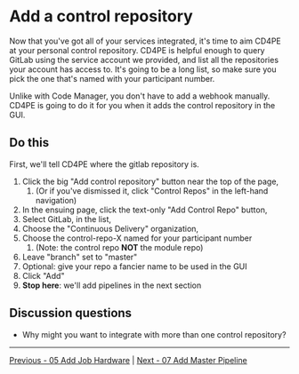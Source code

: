 # Add a control repository

Now that you've got all of your services integrated, it's time to aim CD4PE at your personal control repository.  CD4PE is helpful enough to query GitLab using the service account we provided, and list all the repositories your account has access to.  It's going to be a long list, so make sure you pick the one that's named with your participant number.

Unlike with Code Manager, you don't have to add a webhook manually.  CD4PE is going to do it for you when it adds the control repository in the GUI.

## Do this

First, we'll tell CD4PE where the gitlab repository is.

1. Click the big "Add control repository" button near the top of the page,
    1. (Or if you've dismissed it, click "Control Repos" in the left-hand navigation)
1. In the ensuing page, click the text-only "Add Control Repo" button,
1. Select GitLab, in the list,
1. Choose the "Continuous Delivery" organization,
1. Choose the control-repo-X named for your participant number
    1. (Note: the control repo **NOT** the module repo)
1. Leave "branch" set to "master"
1. Optional: give your repo a fancier name to be used in the GUI
1. Click "Add"
1. **Stop here**: we'll add pipelines in the next section

## Discussion questions

* Why might you want to integrate with more than one control repository?

---
[Previous - 05 Add Job Hardware](05_add_job_hardware.md) | [Next - 07 Add Master Pipeline](07_add_master_pipeline.md)
